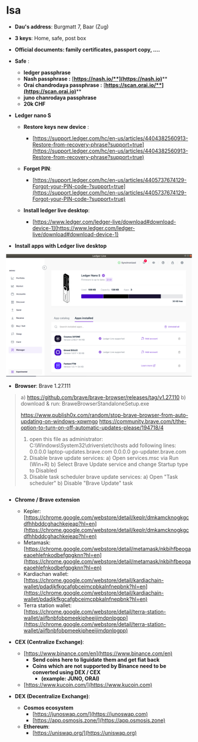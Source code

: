# Isa

* **Dau's address**: Burgmatt 7, Baar (Zug)
* **3 keys**: Home, safe, post box
* **Official documents: family certificates, passport copy, ....**
* **Safe** :&#x20;
  * **ledger passphrase**
  * **Nash passphrase :** [**https://nash.io/**](https://nash.io)****
  * **Orai chandrodaya passphrase :** [**https://scan.orai.io/**](https://scan.orai.io)****
  * **juno chanrodaya passphrase**&#x20;
  * **20k CHF**
* **Ledger nano S**
  * **Restore keys new device** :&#x20;
    * [https://support.ledger.com/hc/en-us/articles/4404382560913-Restore-from-recovery-phrase?support=true](https://support.ledger.com/hc/en-us/articles/4404382560913-Restore-from-recovery-phrase?support=true)
  * **Forget PIN**:
    * [https://support.ledger.com/hc/en-us/articles/4405737674129-Forgot-your-PIN-code-?support=true](https://support.ledger.com/hc/en-us/articles/4405737674129-Forgot-your-PIN-code-?support=true)
  *   **Install ledger live desktop**:

      * [https://www.ledger.com/ledger-live/download#download-device-1](https://www.ledger.com/ledger-live/download#download-device-1)


* **Install apps with Ledger live desktop**

![](<.gitbook/assets/image (11).png>)

* **Browser**: Brave 1.27.111

>
>
> a) https://github.com/brave/brave-browser/releases/tag/v1.27.110 b) download & run: BraweBrowserStandaloneSetup.exe
>
> https://www.publish0x.com/random/stop-brave-browser-from-auto-updating-on-windows-xqwmgo https://community.brave.com/t/the-option-to-turn-on-off-automatic-updates-please/194718/4
>
> 1. open this file as administrator: C:\Windows\System32\drivers\etc\hosts add following lines: 0.0.0.0 laptop-updates.brave.com 0.0.0.0 go-updater.brave.com
> 2. Disable brave update services: a) Open services.msc via Run (Win+R) b) Select Brave Update service and change Startup type to Disabled
> 3. Disable task scheduler brave update services: a) Open "Task scheduler" b) Disable "Brave Update" task

```
```



* **Chrome / Brave extension**
  * Kepler: [https://chrome.google.com/webstore/detail/keplr/dmkamcknogkgcdfhhbddcghachkejeap?hl=en](https://chrome.google.com/webstore/detail/keplr/dmkamcknogkgcdfhhbddcghachkejeap?hl=en)
  * Metamask: [https://chrome.google.com/webstore/detail/metamask/nkbihfbeogaeaoehlefnkodbefgpgknn?hl=en](https://chrome.google.com/webstore/detail/metamask/nkbihfbeogaeaoehlefnkodbefgpgknn?hl=en)
  * Kardiachan wallet: [https://chrome.google.com/webstore/detail/kardiachain-wallet/pdadjkfkgcafgbceimcpbkalnfnepbnk?hl=en](https://chrome.google.com/webstore/detail/kardiachain-wallet/pdadjkfkgcafgbceimcpbkalnfnepbnk?hl=en)
  * Terra station wallet: [https://chrome.google.com/webstore/detail/terra-station-wallet/aiifbnbfobpmeekipheeijimdpnlpgpp](https://chrome.google.com/webstore/detail/terra-station-wallet/aiifbnbfobpmeekipheeijimdpnlpgpp)
*   **CEX (Centralize Exchange)**:

    * [https://www.binance.com/en](https://www.binance.com/en) &#x20;
      * **Send coins here to liguidate them and get fiat back**
      * **Coins which are not supported by Binance need to be converted using DEX / CEX**&#x20;
        * **(example: JUNO, ORAI)**
    * [https://www.kucoin.com/](https://www.kucoin.com)


* **DEX (Decentralize Exchange)**:
  * **Cosmos ecosystem**
    * [https://junoswap.com/](https://junoswap.com)
    * [https://app.osmosis.zone/](https://app.osmosis.zone)
  * **Ethereum**:
    * [https://uniswap.org/](https://uniswap.org)

